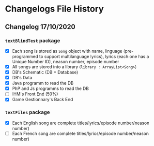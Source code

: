 # Changelogs File History
## Changelog 17/10/2020

### ``textBlindTest`` package

* [x] Each song is stored as ``Song`` object with name, linguage (pre-programmed to support multilanguage lyrics), lyrics (each one has a Unique Number ID), neason number, episode number
* [x] All songs are stored into a library (``library : ArrayList<Song>``)
* [x] DB's Schematic (DB = Database)
* [x] DB's Data
* [x] Java programm to read the DB
* [x] PhP and Js programms to read the DB
* [ ] IHM's Front End (50%)
* [x] Game Gestionnary's Back End

###  ``textFiles`` package

* [x] Each English song are complete titles/lyrics/episode number/neason number)
* [ ] Each French song are complete titles/lyrics/episode number/neason number)
